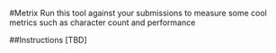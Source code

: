 #Metrix
Run this tool against your submissions to measure some cool metrics such as character count and performance

##Instructions
[TBD]
